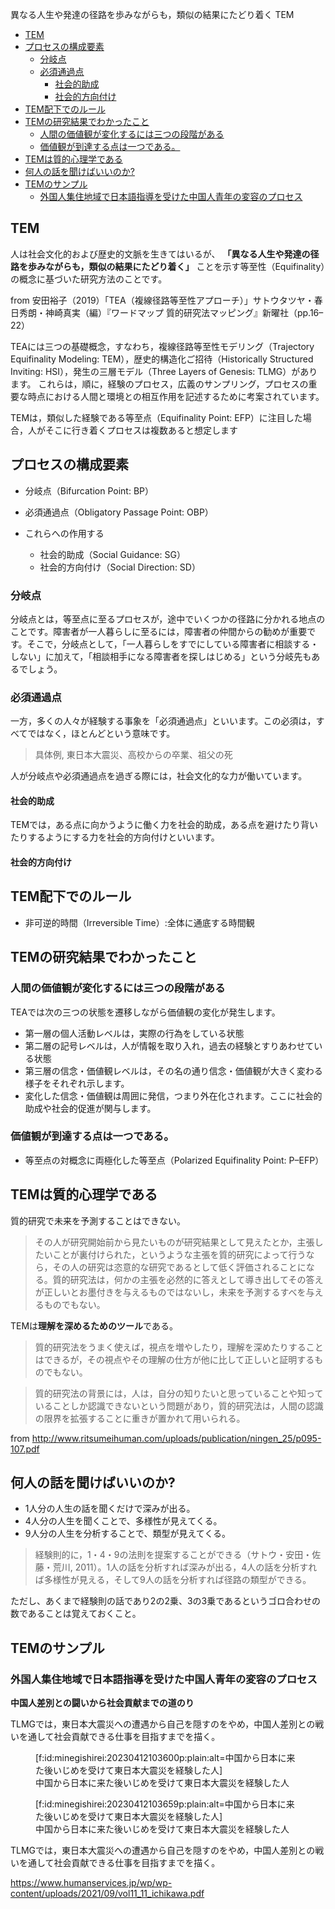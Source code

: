 異なる人生や発達の径路を歩みながらも，類似の結果にたどり着く
TEM




- [TEM](#tem)
- [プロセスの構成要素](#プロセスの構成要素)
  - [分岐点](#分岐点)
  - [必須通過点](#必須通過点)
    - [社会的助成](#社会的助成)
    - [社会的方向付け](#社会的方向付け)
- [TEM配下でのルール](#tem配下でのルール)
- [TEMの研究結果でわかったこと](#temの研究結果でわかったこと)
  - [人間の価値観が変化するには三つの段階がある](#人間の価値観が変化するには三つの段階がある)
  - [価値観が到達する点は一つである。](#価値観が到達する点は一つである)
- [TEMは質的心理学である](#temは質的心理学である)
- [何人の話を聞けばいいのか?](#何人の話を聞けばいいのか)
- [TEMのサンプル](#temのサンプル)
  - [外国人集住地域で日本語指導を受けた中国人青年の変容のプロセス](#外国人集住地域で日本語指導を受けた中国人青年の変容のプロセス)







## TEM

人は社会文化的および歴史的文脈を生きてはいるが、 **「異なる人生や発達の径路を歩みながらも，類似の結果にたどり着く」** ことを示す等至性（Equifinality）の概念に基づいた研究方法のことです。

from 安田裕子（2019）「TEA（複線径路等至性アプローチ）」サトウタツヤ・春日秀朗・神崎真実（編）『ワードマップ 質的研究法マッピング』新曜社（pp.16–22）

TEAには三つの基礎概念，すなわち，複線径路等至性モデリング（Trajectory Equifinality Modeling: TEM），歴史的構造化ご招待（Historically Structured Inviting: HSI），発生の三層モデル（Three Layers of Genesis: TLMG）があります。
これらは，順に，経験のプロセス，広義のサンプリング，プロセスの重要な時点における人間と環境との相互作用を記述するために考案されています。

TEMは，類似した経験である等至点（Equifinality Point: EFP）に注目した場合，人がそこに行き着くプロセスは複数あると想定します

## プロセスの構成要素

- 分岐点（Bifurcation Point: BP）
- 必須通過点（Obligatory Passage Point: OBP）

- これらへの作用する
  - 社会的助成（Social Guidance: SG）
  - 社会的方向付け（Social Direction: SD）

### 分岐点

分岐点とは，等至点に至るプロセスが，途中でいくつかの径路に分かれる地点のことです。障害者が一人暮らしに至るには，障害者の仲間からの勧めが重要です。そこで，分岐点として，「一人暮らしをすでにしている障害者に相談する・しない」に加えて，「相談相手になる障害者を探しはじめる」という分岐先もあるでしょう。

### 必須通過点

一方，多くの人々が経験する事象を「必須通過点」といいます。この必須は，すべてではなく，ほとんどという意味です。

> 具体例, 東日本大震災、高校からの卒業、祖父の死

人が分岐点や必須通過点を過ぎる際には，社会文化的な力が働いています。


#### 社会的助成

TEMでは，ある点に向かうように働く力を社会的助成，ある点を避けたり背いたりするようにする力を社会的方向付けといいます。

#### 社会的方向付け


## TEM配下でのルール

- 非可逆的時間（Irreversible Time）:全体に通底する時間観


## TEMの研究結果でわかったこと

### 人間の価値観が変化するには三つの段階がある

TEAでは次の三つの状態を遷移しながら価値観の変化が発生します。

- 第一層の個人活動レベルは，実際の行為をしている状態
- 第二層の記号レベルは，人が情報を取り入れ，過去の経験とすりあわせている状態
- 第三層の信念・価値観レベルは，その名の通り信念・価値観が大きく変わる様子をそれぞれ示します。
- 変化した信念・価値観は周囲に発信，つまり外在化されます。ここに社会的助成や社会的促進が関与します。


### 価値観が到達する点は一つである。

- 等至点の対概念に両極化した等至点（Polarized Equifinality Point: P–EFP）


## TEMは質的心理学である

質的研究で未来を予測することはできない。

> その人が研究開始前から見たいものが研究結果として見えたとか，主張したいことが裏付けられた，というような主張を質的研究によって行うなら，その人の研究は恣意的な研究であるとして低く評価されることになる。質的研究法は，何かの主張を必然的に答えとして導き出してその答えが正しいとお墨付きを与えるものではないし，未来を予測するすべを与えるものでもない。

TEMは**理解を深めるためのツール**である。

> 質的研究法をうまく使えば，視点を増やしたり，理解を深めたりすることはできるが，その視点やその理解の仕方が他に比して正しいと証明するものでもない。

> 質的研究法の背景には，人は，自分の知りたいと思っていることや知っていることしか認識できないという問題があり，質的研究法は，人間の認識の限界を拡張することに重きが置かれて用いられる。

from http://www.ritsumeihuman.com/uploads/publication/ningen_25/p095-107.pdf

## 何人の話を聞けばいいのか?

- 1人分の人生の話を聞くだけで深みが出る。
- 4人分の人生を聞くことで、多様性が見えてくる。
- 9人分の人生を分析することで、類型が見えてくる。

> 経験則的に，1・4・9の法則を提案することができる（サトウ・安田・佐藤・荒川, 2011）。1人の話を分析すれば深みが出る，4人の話を分析すれば多様性が見える，そして9人の話を分析すれば径路の類型ができる。

ただし、あくまで経験則の話であり2の2乗、3の3乗であるというゴロ合わせの数であることは覚えておくこと。



## TEMのサンプル



### 外国人集住地域で日本語指導を受けた中国人青年の変容のプロセス

**中国人差別との闘いから社会貢献までの道のり**

TLMGでは，東日本大震災への遭遇から自己を隠すのをやめ，中国人差別との戦いを通して社会貢献できる仕事を目指すまでを描く。


<figure class="figure-image figure-image-fotolife" title="中国から日本に来た後いじめを受けて東日本大震災を経験した人">[f:id:minegishirei:20230412103600p:plain:alt=中国から日本に来た後いじめを受けて東日本大震災を経験した人]<figcaption>中国から日本に来た後いじめを受けて東日本大震災を経験した人</figcaption></figure>


<figure class="figure-image figure-image-fotolife" title="中国から日本に来た後いじめを受けて東日本大震災を経験した人">[f:id:minegishirei:20230412103659p:plain:alt=中国から日本に来た後いじめを受けて東日本大震災を経験した人]<figcaption>中国から日本に来た後いじめを受けて東日本大震災を経験した人</figcaption></figure>




TLMGでは，東日本大震災への遭遇から自己を隠すのをやめ，中国人差別との戦いを通して社会貢献できる仕事を目指すまでを描く。

https://www.humanservices.jp/wp/wp-content/uploads/2021/09/vol11_11_ichikawa.pdf




